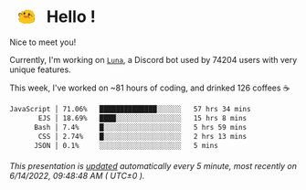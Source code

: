 <h1>   <img src="./spoinky.gif" style="vertical-align:middle;" width="30px">   Hello ! </h1>

Nice to meet you!

Currently, I'm working on <a href='https://github.com/Asgarrrr/Luna'>`Luna`</a>, a Discord bot used by 74204 users with very unique features.

This week, I've worked on ~81 hours of coding, and drinked 126 coffees ☕

```
JavaScript │ 71.06%   ██████████████░░░░░░   57 hrs 34 mins
       EJS │ 18.69%   ████░░░░░░░░░░░░░░░░   15 hrs 8 mins
      Bash │ 7.4%     █░░░░░░░░░░░░░░░░░░░   5 hrs 59 mins
       CSS │ 2.74%    █░░░░░░░░░░░░░░░░░░░   2 hrs 13 mins
      JSON │ 0.1%     ░░░░░░░░░░░░░░░░░░░░   5 mins
```

###### This presentation is [updated](https://github.com/Asgarrrr) automatically every 5 minute, most recently on 6/14/2022, 09:48:48 AM ( UTC±0 ).
